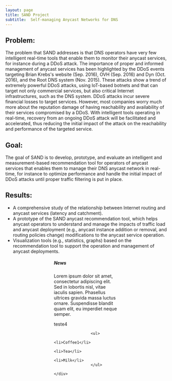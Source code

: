```yaml
---
layout: page
title: SAND Project
subtitle:  Self-managing Anycast Networks for DNS
---
```





##  Problem:

The problem that SAND addresses is that DNS operators have very few
intelligent real-time tools that enable them to monitor their anycast
services, for instance during a DDoS attack. The importance of proper
and informed management of anycast services has been highlighted by
the DDoS events targeting Brian Krebs's  website (Sep. 2016), OVH
(Sep. 2016) and Dyn (Oct. 2016), and the Root DNS system (Nov. 2015).
These attacks show a trend of extremely powerful DDoS attacks, using
IoT-based botnets and that can target not only commercial services,
but also critical Internet infrastructures, such as the DNS system.
DDoS attacks incur severe financial losses to target services.
However, most companies worry much more about the reputation damage of
having reachability and availability of their services compromised by
a DDoS. With intelligent tools operating in real-time, recovery from
an ongoing DDoS attack will be facilitated and accelerated, thus
reducing the initial impact of the attack on the reachability and
performance of the targeted service.

## Goal:

The goal of SAND is to develop, prototype, and evaluate an
intelligent and measurement-based recommendation tool for operators of
anycast services that enables them to manage their DNS anycast network
in real-time, for instance to optimize performance and handle the
initial impact of DDoS attacks until proper traffic filtering is put
in place.


## Results:

* A comprehensive study of the relationship between Internet routing and anycast services (latency and catchment). 
* A prototype of the SAND anycast recommendation tool, which helps anycast operators to understand and manage the impacts of traffic load and anycast deployment (e.g., anycast instance addition or removal, and routing policies change) modifications to the anycast service operation.
* Visualization tools (e.g., statistics, graphs) based on the recommendation tool to support the operation and management of anycast deployments.

<div style="margin:1% 30% 1% 30%" class="container">
	<div class="row">
    	<div class="col-sx-12 col-sm-6 col-lg-6">
			<div class="box">							
				<div class="icon">
					<div class="image"><i class="fa fa-file-text-o"></i></div>
					<div class="info">
						<h5 class="title">News</h5>
						<p>
							Lorem ipsum dolor sit amet, consectetur adipiscing elit. Sed in lobortis nisl, vitae iaculis sapien. Phasellus ultrices gravida massa luctus ornare. Suspendisse blandit quam elit, eu imperdiet neque semper.
						</p>
<p>teste4

					<ul>
					  <li>Coffee1</li>
					  <li>Tea</li>
					  <li>Milk</li>
					</ul>

</p>	
					</div>
				</div>
				<div class="space"></div>
			</div> 
		</div>
			
	</div>
</div>
